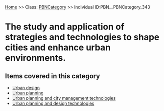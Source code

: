 [Home](https://github.com/mm80843/T3.5/blob/main/docs/index.md) >> Class: [PBNCategory](https://github.com/mm80843/T3.5/tree/main/docs/PBNCategory/index.md) >> Individual ID:PBN__PBNCategory_343 

# __The study and application of strategies and technologies to shape cities and enhance urban environments.__

## Items covered in this category

* [Urban design](https://github.com/mm80843/T3.5/blob/main/docs/TechGroup/PBN__TechGroup_133.md)
* [Urban planning](https://github.com/mm80843/T3.5/blob/main/docs/TechGroup/PBN__TechGroup_226.md)
* [Urban planning and city management technologies](https://github.com/mm80843/T3.5/blob/main/docs/TechGroup/PBN__TechGroup_330.md)
* [Urban planning and design technologies](https://github.com/mm80843/T3.5/blob/main/docs/TechGroup/PBN__TechGroup_331.md)

